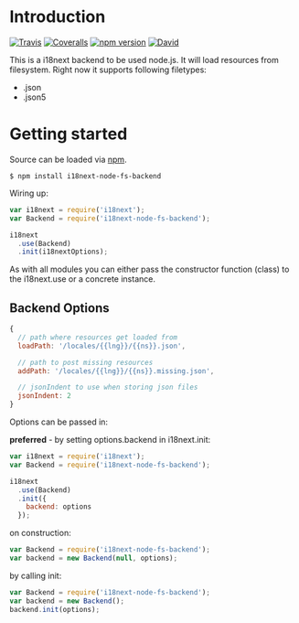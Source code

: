 # Introduction

[![Travis](https://img.shields.io/travis/i18next/i18next-node-fs-backend/master.svg?style=flat-square)](https://travis-ci.org/i18next/i18next-node-fs-backend)
[![Coveralls](https://img.shields.io/coveralls/i18next/i18next-node-fs-backend/master.svg?style=flat-square)](https://coveralls.io/github/i18next/i18next-node-fs-backend)
[![npm version](https://img.shields.io/npm/v/i18next-node-fs-backend.svg?style=flat-square)](https://www.npmjs.com/package/i18next-node-fs-backend)
[![David](https://img.shields.io/david/i18next/i18next-node-fs-backend.svg?style=flat-square)](https://david-dm.org/i18next/i18next-node-fs-backend)

This is a i18next backend to be used node.js. It will load resources from filesystem. Right now it supports following filetypes:

- .json
- .json5

# Getting started

Source can be loaded via [npm](https://www.npmjs.com/package/i18next-node-fs-backend).

```
$ npm install i18next-node-fs-backend
```

Wiring up:

```js
var i18next = require('i18next');
var Backend = require('i18next-node-fs-backend');

i18next
  .use(Backend)
  .init(i18nextOptions);
```

As with all modules you can either pass the constructor function (class) to the i18next.use or a concrete instance.

## Backend Options

```js
{
  // path where resources get loaded from
  loadPath: '/locales/{{lng}}/{{ns}}.json',

  // path to post missing resources
  addPath: '/locales/{{lng}}/{{ns}}.missing.json',

  // jsonIndent to use when storing json files
  jsonIndent: 2
}
```

Options can be passed in:

**preferred** - by setting options.backend in i18next.init:

```js
var i18next = require('i18next');
var Backend = require('i18next-node-fs-backend');

i18next
  .use(Backend)
  .init({
    backend: options
  });
```

on construction:

```js
var Backend = require('i18next-node-fs-backend');
var backend = new Backend(null, options);
```

by calling init:

```js
var Backend = require('i18next-node-fs-backend');
var backend = new Backend();
backend.init(options);
```
